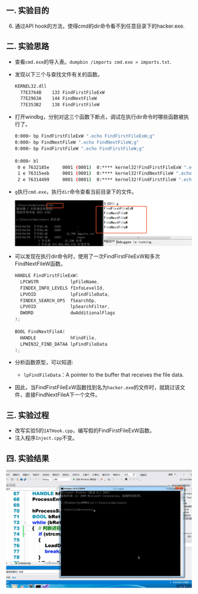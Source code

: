 ## 一. 实验目的

6. 通过API hook的方法，使得cmd的dir命令看不到任意目录下的hacker.exe.

## 二. 实验思路

- 查看`cmd.exe`的导入表。`dumpbin /imports cmd.exe > imports.txt`.

- 发现以下三个与查找文件有关的函数。

  ```bash
  KERNEL32.dll
  	77E3764B    133 FindFirstFileExW
  	77E2963A    144 FindNextFileW
    77E353B2    138 FindFirstFileW
  ```

- 打开windbg，分别对这三个函数下断点，调试在执行dir命令时哪些函数被执行了。

  ```bash
  0:000> bp FindFirstFileExW ".echo FindFirstFileExW;g"
  0:000> bp FindNextFileW ".echo FindNextFileW;g"
  0:000> bp FindFirstFileW ".echo FindFirstFileW;g"
  
  0:000> bl
   0 e 7632185e     0001 (0001)  0:**** kernel32!FindFirstFileExW ".echo FindFirstFileExW;g"
   1 e 76315eeb     0001 (0001)  0:**** kernel32!FindNextFileW ".echo FindNextFileW;g"
   2 e 76314499     0001 (0001)  0:**** kernel32!FindFirstFileW ".echo FindFirstFileW;g"
  ```

- `g`执行`cmd.exe`，执行`dir`命令查看当前目录下的文件。

  ![](dir_filefunc.png)

- 可以发现在执行dir命令时，使用了一次FindFirstFileExW和多次FindNextFileW函数。

  ```c++
  HANDLE FindFirstFileExW(
    LPCWSTR            lpFileName,
    FINDEX_INFO_LEVELS fInfoLevelId,
    LPVOID             lpFindFileData,
    FINDEX_SEARCH_OPS  fSearchOp,
    LPVOID             lpSearchFilter,
    DWORD              dwAdditionalFlags
  );
  
  BOOL FindNextFileA(
    HANDLE             hFindFile,
    LPWIN32_FIND_DATAA lpFindFileData
  );
  ```


- 分析函数原型，可以知道:
  - `lpFindFileData`：A pointer to the buffer that receives the file data.
- 因此，当FindFirstFileExW函数找到名为`hacker.exe`的文件时，就跳过该文件，直接FindNextFileA下一个文件。

## 三. 实验过程

- 改写实验5的`IATHook.cpp`，编写假的FindFirstFileExW函数。
- 注入程序`Inject.cpp`不变。

## 四. 实验结果

![result](result.gif)
